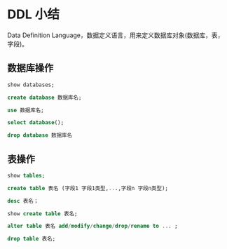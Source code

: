# DDL 小结

Data Definition Language，数据定义语言，用来定义数据库对象(数据库，表，字段)。

## 数据库操作

```sql
show databases;

create database 数据库名;

use 数据库名;

select database();

drop database 数据库名
```

## 表操作

```sql
show tables;

create table 表名 (字段1 字段1类型,...,字段n 字段n类型);

desc 表名；

show create table 表名;

alter table 表名 add/modify/change/drop/rename to ... ;

drop table 表名;
```
